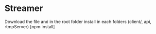 # Streamer

Download the file and in the root folder install in each folders (client/, api, rtmpServer) [npm install]
